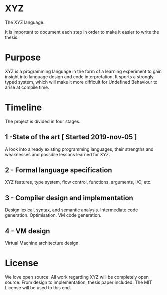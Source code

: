 # XYZ

The XYZ language.

It is important to document each step in order to make it easier to write the thesis.

# Purpose

XYZ is a programming language in the form of a learning experiment to gain insight into language design and code interpretation. It sports a strongly typed system, which will make it more difficult for Undefined Behaviour to arise at compile time.

# Timeline

The project is divided in four stages.

## 1 -State of the art [ Started 2019-nov-05 ]

A look into already existing programming languages, their strengths and weaknesses and possible lessons learned for XYZ.

## 2 - Formal language specification

XYZ features, type system, flow control, functions, arguments, I/O, etc.

## 3 - Compiler design and implementation

Design lexical, syntax, and semantic analysis. Intermediate code generation. Optimisation. VM code generation.

## 4 - VM design

Virtual Machine architecture design.

# License

We love open source. All work regarding XYZ will be completely open source. From design to implementation, thesis paper included. The MIT License will be used to this end.